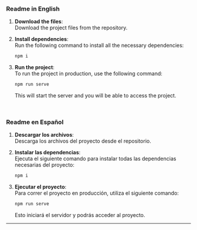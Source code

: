 ### Readme in English

1. **Download the files**:  
   Download the project files from the repository.

2. **Install dependencies**:  
   Run the following command to install all the necessary dependencies:

   ```bash
   npm i
   ```

3. **Run the project**:  
   To run the project in production, use the following command:

   ```bash
   npm run serve
   ```

   This will start the server and you will be able to access the project.

<br>

### Readme en Español

1. **Descargar los archivos**:  
   Descarga los archivos del proyecto desde el repositorio.

2. **Instalar las dependencias**:  
   Ejecuta el siguiente comando para instalar todas las dependencias necesarias del proyecto:

   ```bash
   npm i
   ```

3. **Ejecutar el proyecto**:  
   Para correr el proyecto en producción, utiliza el siguiente comando:

   ```bash
   npm run serve
   ```

   Esto iniciará el servidor y podrás acceder al proyecto.

---
